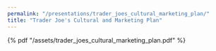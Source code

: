 ```yaml
---
permalink: "/presentations/trader_joes_cultural_marketing_plan/"
title: "Trader Joe's Cultural and Marketing Plan"
---
```


<link rel="stylesheet" href="/assets/css/wide.css">

{% pdf "/assets/trader_joes_cultural_marketing_plan.pdf" %}
